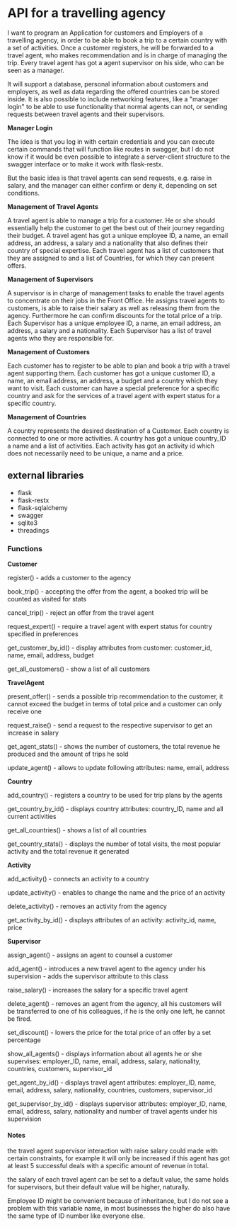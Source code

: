 # API for a travelling agency

I want to program an Application for customers and Employers of a travelling agency, in order to be able to book a trip to a certain country with a set of activities. Once a customer registers, he will be forwarded to a travel agent, who makes recommendation and is in charge of managing the trip. Every travel agent has got a agent supervisor on his side, who can be seen as a manager.

It will support a database, personal information about customers and employers, as well as data regarding the offered countries can be stored inside. It is also possible to include networking features, like a "manager login" to be able to use functionality that normal agents can not, or sending requests between travel agents and their supervisors. 

**Manager Login**

The idea is that you log in with certain credentials and you can execute certain commands that will function like routes in swagger, but I do not know if it would be even possible to integrate a server-client structure to the swagger interface or to make it work with flask-restx.

But the basic idea is that travel agents can send requests, e.g. raise in salary, and the manager can either confirm or deny it, depending on set conditions.

**Management of Travel Agents**

A travel agent is able to manage a trip for a customer. He or she should essentially help the customer to get the best out of their journey regarding their budget. A travel agent has got a unique employee ID, a name, an email address, an address, a salary and a nationality that also defines their country of special expertise. Each travel agent has a list of customers that they are assigned to and a list of Countries, for which they can present offers.

**Management of Supervisors**

A supervisor is in charge of management tasks to enable the travel agents to concentrate on their jobs in the Front Office. He assigns travel agents to customers, is able to raise their salary as well as releasing them from the agency. Furthermore he can confirm discounts for the total price of a trip. Each Supervisor has a unique employee ID, a name, an email address, an address, a salary and a nationality. Each Supervisor has a list of travel agents who they are responsible for. 

**Management of Customers**

Each customer has to register to be able to plan and book a trip with a travel agent supporting them. Each customer has got a unique customer ID, a name, an email address, an address, a budget and a country which they want to visit. Each customer can have a special preference for a specific country and ask for the services of a travel agent with expert status for a specific country.

**Management of Countries**

A country represents the desired destination of a Customer. Each country is connected to one or more activities. A country has got a unique country_ID a name and a list of activities. Each activity has got an activity id which does not necessarily need to be unique, a name and a price.


## external libraries

- flask
- flask-restx
- flask-sqlalchemy
- swagger
- sqlite3
- threadings



### Functions

**Customer**

register() - adds a customer to the agency

book_trip() - accepting the offer from the agent, a booked trip will be counted as visited for stats

cancel_trip() - reject an offer from the travel agent

request_expert() - require a travel agent with expert status for country specified in preferences

get_customer_by_id() - display attributes from customer: customer_id, name, email, address, budget

get_all_customers() - show a list of all customers

**TravelAgent**

present_offer() - sends a possible trip recommendation to the customer, it cannot exceed the budget in terms of total price and a customer can only receive one

request_raise() - send a request to the respective supervisor to get an increase in salary

get_agent_stats() - shows the number of customers, the total revenue he produced and the amount of trips he sold

update_agent() - allows to update following attributes: name, email, address


**Country**

add_country() - registers a country to be used for trip plans by the agents

get_country_by_id() - displays country attributes: country_ID, name and all current activities

get_all_countries() - shows a list of all countries

get_country_stats() - displays the number of total visits, the most popular activity and the total revenue it generated


**Activity**

add_activity() - connects an activity to a country

update_activity() - enables to change the name and the price of an activity

delete_activity() - removes an activity from the agency

get_activity_by_id() - displays attributes of an activity: activity_id, name, price



**Supervisor**

assign_agent() - assigns an agent to counsel a customer

add_agent() - introduces a new travel agent to the agency under his supervision - adds the supervisor attribute to this class

raise_salary() - increases the salary for a specific travel agent

delete_agent() - removes an agent from the agency, all his customers will be transferred to one of his colleagues, if he is the only one left, he cannot be fired.

set_discount() - lowers the price for the total price of an offer by a set percentage 

show_all_agents() - displays information about all agents he or she supervises: employer_ID, name, email, address, salary, nationality, countries, customers, supervisor_id

get_agent_by_id() - displays travel agent attributes: employer_ID, name, email, address, salary, nationality, countries, customers, supervisor_id

get_supervisor_by_id() - displays supervisor attributes: employer_ID, name, email, address, salary, nationality and number of travel agents under his supervision


#### Notes

the travel agent supervisor interaction with raise salary could made with certain constraints, for example it will only be increased if this agent has got at least 5 successful deals with a specific amount of revenue in total.

the salary of each travel agent can be set to a default value, the same holds for supervisors, but their default value will be higher, naturally.

Employee ID might be convenient because of inheritance, but I do not see a problem with this variable name, in most businesses the higher do also have the same type of ID number like everyone else.
